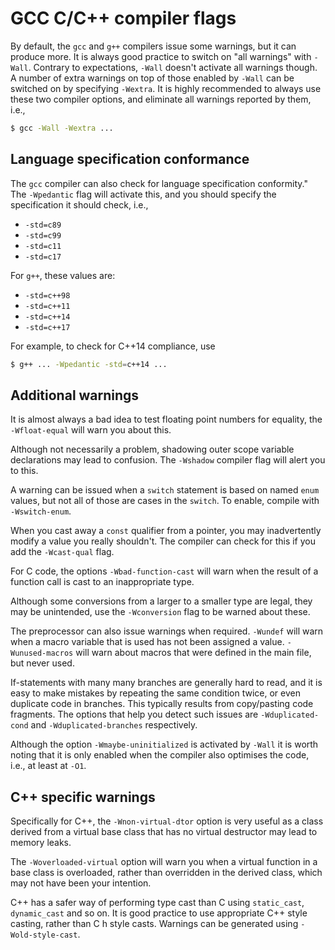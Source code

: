 # GCC C/C++ compiler flags

By default, the `gcc` and `g++` compilers issue some warnings, but it can produce more.  It is always good practice to switch on "all warnings" with `-Wall`.  Contrary to expectations, `-Wall` doesn't activate all warnings though.  A number of extra warnings on top of those enabled by `-Wall` can be switched on by specifying `-Wextra`.  It is highly recommended to always use these two compiler options, and eliminate all warnings reported by them, i.e.,

~~~~bash
$ gcc -Wall -Wextra ...
~~~~


## Language specification conformance

The `gcc` compiler can also check for language specification conformity."  The `-Wpedantic` flag will activate this, and you should specify the specification it should check, i.e.,

  * `-std=c89`
  * `-std=c99`
  * `-std=c11`
  * `-std=c17`

For `g++`, these values are:

  * `-std=c++98`
  * `-std=c++11`
  * `-std=c++14`
  * `-std=c++17`

For example, to check for C++14 compliance, use

~~~~bash
$ g++ ... -Wpedantic -std=c++14 ...
~~~~


## Additional warnings

It is almost always a bad idea to test floating point numbers for equality, the `-Wfloat-equal` will warn you about this.

Although not necessarily a problem, shadowing outer scope variable declarations may lead to confusion.  The `-Wshadow` compiler flag will alert you to this.

A warning can be issued when a `switch` statement is based on named `enum` values, but not all of those are cases in the `switch`.  To enable, compile with `-Wswitch-enum`.

When you cast away a `const` qualifier from a pointer, you may inadvertently modify a value you really shouldn't.  The compiler can check for this if you add the `-Wcast-qual` flag.

For C code, the options `-Wbad-function-cast` will warn when the result of a function call is cast to an inappropriate type.

Although some conversions from a larger to a smaller type are legal, they may be unintended, use the `-Wconversion` flag to be warned about these.

The preprocessor can also issue warnings when required.  `-Wundef` will warn when a macro variable that is used has not been assigned a value.  `-Wunused-macros` will warn about macros that were defined in the main file, but never used.

If-statements with many many branches are generally hard to read, and it is easy to make mistakes by repeating the same condition twice, or even duplicate code in branches.  This typically results from copy/pasting code fragments.  The options that help you detect such issues are `-Wduplicated-cond` and `-Wduplicated-branches` respectively.


Although the option `-Wmaybe-uninitialized` is activated by `-Wall` it is worth noting that it is only enabled when the compiler also optimises the code, i.e., at least at `-O1`.  


## C++ specific warnings

Specifically for C++, the `-Wnon-virtual-dtor` option is very useful as a class derived from a virtual base class that has no virtual destructor may lead to memory leaks.

The `-Woverloaded-virtual` option will warn you when a virtual function in a base class is overloaded, rather than overridden in the derived class, which may not have been your intention.

C++ has a safer way of performing type cast than C using `static_cast`, `dynamic_cast` and so on.  It is good practice to use appropriate C++ style casting, rather than C h style casts.  Warnings can be generated using `-Wold-style-cast`.
